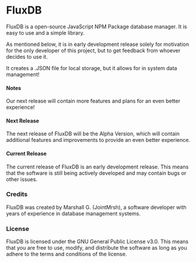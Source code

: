 # FluxDB

FluxDB is a open-source JavaScript NPM Package database manager. It is easy to use and a simple library.

As mentioned below, it is in early development release solely for motivation for the only developer of this project, but to get feedback from whoever decides to use it.

It creates a .JSON file for local storage, but it allows for in system data management!

#### Notes
Our next release will contain more features and plans for an even better experience!

#### Next Release
The next release of FluxDB will be the Alpha Version, which will contain additional features and improvements to provide an even better experience.

#### Current Release
The current release of FluxDB is an early development release. This means that the software is still being actively developed and may contain bugs or other issues.

### Credits
FluxDB was created by Marshall G. (JointMrsh), a software developer with years of experience in database management systems.

### License
FluxDB is licensed under the GNU General Public License v3.0. This means that you are free to use, modify, and distribute the software as long as you adhere to the terms and conditions of the license.
